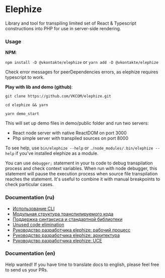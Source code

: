 # Elephize

Library and tool for transpiling limited set of React & Typescript constructions into PHP for use in server-side rendering.

### Usage

**NPM**:

`npm install -D @vkontakte/elephize`
or
`yarn add -D @vkontakte/elephize`

Check error messages for peerDependencies errors, as elephize requires typescript to work.

**Play with lib and demo (github)**:

`git clone https://github.com/VKCOM/elephize.git`

`cd elephize && yarn`

`yarn demo_start`

This will set up demo files in demo/public folder and run two servers:
- React node server with native ReactDOM on port 3000
- Php simple server with transpiled sources on port 8000

To see help, use `bin/elephize --help` or `./node_modules/.bin/elephize --help` if you've installed elephize as a module. 

You can use `debugger;` statement in your ts code to debug transpilation process and check context variables. When run with
node debugger, this statement will pause the execution process when source file transpilation reaches the statement.
It's useful to combine it with manual breakpoints to check particular cases.

### Documentation (ru)

- [Использование CLI](doc/usage-cli.md)
- [Модульная структура транспилируемого кода](doc/modules.md)
- [Поддержка синтаксиса и стандартной библиотеки](doc/support.md)
- [Unused code elimination](doc/code-elimination.md)
- [Руководство разработчика elephize: рабочий процесс](doc/contributor-guide/basic-workflow.md)
- [Руководство разработчика elephize: архитектура](doc/contributor-guide/basic-architecture.md)
- [Руководство разработчика elephize: UCE](doc/contributor-guide/unused-code-elimination.md)

### Documentation (en)

Help wanted! If you have time to translate docs to english, please feel free to send us your PRs.
